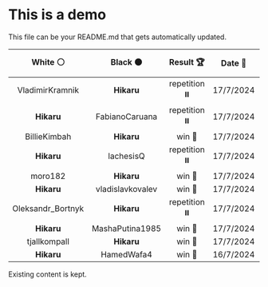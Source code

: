 # This is a demo

This file can be your README.md that gets automatically updated.

<!--START_SECTION:chessStats-->
<!-- Automatically generated with https://github.com/Balastrong/chess-stats-action -->

| White ⚪ | Black ⚫ | Result 🏆 | Date 📅 | Position 🗺️ |
|:---:|:---:|:---:|:---:|:---:|
| VladimirKramnik | **Hikaru** | repetition ⏸️ | 17/7/2024 | <a href="http://www.ee.unb.ca/cgi-bin/tervo/fen.pl?select=8/1kp1R3/npp1prr1/p6p/P1P5/1P2RP2/6PB/5K2 w - -">Link</a> |
| **Hikaru** | FabianoCaruana | repetition ⏸️ | 17/7/2024 | <a href="http://www.ee.unb.ca/cgi-bin/tervo/fen.pl?select=r1b1kb1r/ppp2ppp/3q4/8/P2Q4/8/1PP2PPP/RNB2RK1 w kq -">Link</a> |
| BillieKimbah | **Hikaru** | win 🥇 | 17/7/2024 | <a href="http://www.ee.unb.ca/cgi-bin/tervo/fen.pl?select=7R/kp6/6p1/P4p2/8/3PP2p/r6r/4R1K1 w - -">Link</a> |
| **Hikaru** | lachesisQ | repetition ⏸️ | 17/7/2024 | <a href="http://www.ee.unb.ca/cgi-bin/tervo/fen.pl?select=8/4k1p1/7p/q2p1Q2/5P2/8/6PK/8 w - -">Link</a> |
| moro182 | **Hikaru** | win 🥇 | 17/7/2024 | <a href="http://www.ee.unb.ca/cgi-bin/tervo/fen.pl?select=6k1/3n2p1/r2r3p/pp2pQ2/2b1P3/P3B1P1/6BP/3qR1K1 w - -">Link</a> |
| **Hikaru** | vladislavkovalev | win 🥇 | 17/7/2024 | <a href="http://www.ee.unb.ca/cgi-bin/tervo/fen.pl?select=7k/1R4R1/7p/8/4n1P1/1p2P3/1r3P2/6K1 w - -">Link</a> |
| Oleksandr_Bortnyk | **Hikaru** | repetition ⏸️ | 17/7/2024 | <a href="http://www.ee.unb.ca/cgi-bin/tervo/fen.pl?select=7q/4rpk1/5b1p/p2B1PpQ/2P5/7R/P4PKP/8 w - -">Link</a> |
| **Hikaru** | MashaPutina1985 | win 🥇 | 17/7/2024 | <a href="http://www.ee.unb.ca/cgi-bin/tervo/fen.pl?select=7R/3r1kP1/5B2/3b2P1/5K2/8/8/8 b - -">Link</a> |
| tjallkompall | **Hikaru** | win 🥇 | 17/7/2024 | <a href="http://www.ee.unb.ca/cgi-bin/tervo/fen.pl?select=3r1k1r/1p2bpp1/p4n1p/P2pBN2/4q3/3Q3P/1P3PP1/2R3K1 w - -">Link</a> |
| **Hikaru** | HamedWafa4 | win 🥇 | 16/7/2024 | <a href="http://www.ee.unb.ca/cgi-bin/tervo/fen.pl?select=1r1rk3/p1Rq1p1p/1p2pQp1/3bB3/8/P3PP2/5P1P/4K1R1 b - -">Link</a> |

<!--END_SECTION:chessStats-->

Existing content is kept.
